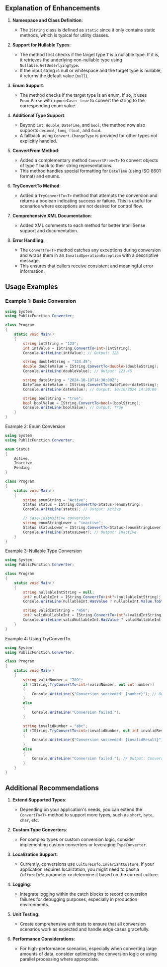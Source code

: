 ﻿## Explanation of Enhancements

1.  **Namespace and Class Definition**:
    
    -   The `IString` class is defined as `static` since it only contains static methods, which is typical for utility classes.
2.  **Support for Nullable Types**:
    
    -   The method first checks if the target type `T` is a nullable type. If it is, it retrieves the underlying non-nullable type using `Nullable.GetUnderlyingType`.
    -   If the input string is null or whitespace and the target type is nullable, it returns the default value (`null`).
3.  **Enum Support**:
    
    -   The method checks if the target type is an enum. If so, it uses `Enum.Parse` with `ignoreCase: true` to convert the string to the corresponding enum value.
4.  **Additional Type Support**:
    
    -   Beyond `int`, `double`, `DateTime`, and `bool`, the method now also supports `decimal`, `long`, `float`, and `Guid`.
    -   A fallback using `Convert.ChangeType` is provided for other types not explicitly handled.
5.  **ConvertFrom Method**:
    
    -   Added a complementary method `ConvertFrom<T>` to convert objects of type `T` back to their string representations.
    -   This method handles special formatting for `DateTime` (using ISO 8601 format) and enums.
6.  **TryConvertTo Method**:
    
    -   Added a `TryConvertTo<T>` method that attempts the conversion and returns a boolean indicating success or failure. This is useful for scenarios where exceptions are not desired for control flow.
7.  **Comprehensive XML Documentation**:
    
    -   Added XML comments to each method for better IntelliSense support and documentation.
8.  **Error Handling**:
    
    -   The `ConvertTo<T>` method catches any exceptions during conversion and wraps them in an `InvalidOperationException` with a descriptive message.
    -   This ensures that callers receive consistent and meaningful error information.

## Usage Examples

### Example 1: Basic Conversion
```csharp
using System;
using PublicFunction.Converter;

class Program
{
    static void Main()
    {
        string intString = "123";
        int intValue = IString.ConvertTo<int>(intString);
        Console.WriteLine(intValue); // Output: 123

        string doubleString = "123.45";
        double doubleValue = IString.ConvertTo<double>(doubleString);
        Console.WriteLine(doubleValue); // Output: 123.45

        string dateString = "2024-10-10T14:30:00Z";
        DateTime dateValue = IString.ConvertTo<DateTime>(dateString);
        Console.WriteLine(dateValue); // Output: 10/10/2024 14:30:00

        string boolString = "true";
        bool boolValue = IString.ConvertTo<bool>(boolString);
        Console.WriteLine(boolValue); // Output: True
    }
}

```

Example 2: Enum Conversion
```csharp
using System;
using PublicFunction.Converter;

enum Status
{
    Active,
    Inactive,
    Pending
}

class Program
{
    static void Main()
    {
        string enumString = "Active";
        Status status = IString.ConvertTo<Status>(enumString);
        Console.WriteLine(status); // Output: Active

        // Case-insensitive conversion
        string enumStringLower = "inactive";
        Status statusLower = IString.ConvertTo<Status>(enumStringLower);
        Console.WriteLine(statusLower); // Output: Inactive
    }
}

```

Example 3: Nullable Type Conversion
```csharp
using System;
using PublicFunction.Converter;

class Program
{
    static void Main()
    {
        string nullableIntString = null;
        int? nullableInt = IString.ConvertTo<int?>(nullableIntString);
        Console.WriteLine(nullableInt.HasValue ? nullableInt.Value.ToString() : "null"); // Output: null

        string validIntString = "456";
        int? validNullableInt = IString.ConvertTo<int?>(validIntString);
        Console.WriteLine(validNullableInt.HasValue ? validNullableInt.Value.ToString() : "null"); // Output: 456
    }
}

```

Example 4: Using TryConvertTo
```csharp
using System;
using PublicFunction.Converter;

class Program
{
    static void Main()
    {
        string validNumber = "789";
        if (IString.TryConvertTo<int>(validNumber, out int number))
        {
            Console.WriteLine($"Conversion succeeded: {number}"); // Output: Conversion succeeded: 789
        }
        else
        {
            Console.WriteLine("Conversion failed.");
        }

        string invalidNumber = "abc";
        if (IString.TryConvertTo<int>(invalidNumber, out int invalidResult))
        {
            Console.WriteLine($"Conversion succeeded: {invalidResult}");
        }
        else
        {
            Console.WriteLine("Conversion failed."); // Output: Conversion failed.
        }
    }
}

```

## Additional Recommendations

1.  **Extend Supported Types**:
    
    -   Depending on your application's needs, you can extend the `ConvertTo<T>` method to support more types, such as `short`, `byte`, `char`, etc.
2.  **Custom Type Converters**:
    
    -   For complex types or custom conversion logic, consider implementing custom converters or leveraging `TypeConverter`.
3.  **Localization Support**:
    
    -   Currently, conversions use `CultureInfo.InvariantCulture`. If your application requires localization, you might need to pass a `CultureInfo` parameter or determine it based on the current culture.
4.  **Logging**:
    
    -   Integrate logging within the catch blocks to record conversion failures for debugging purposes, especially in production environments.
5.  **Unit Testing**:
    
    -   Create comprehensive unit tests to ensure that all conversion scenarios work as expected and handle edge cases gracefully.
6.  **Performance Considerations**:
    
    -   For high-performance scenarios, especially when converting large amounts of data, consider optimizing the conversion logic or using parallel processing where appropriate.
